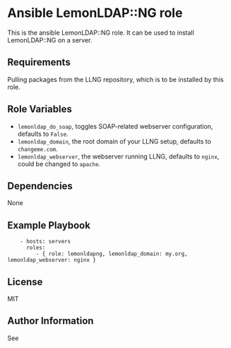 Ansible LemonLDAP::NG role
=========

This is the ansible LemonLDAP::NG role. It can be used to install LemonLDAP::NG on a server.

Requirements
------------

Pulling packages from the LLNG repository, which is to be installed by this role.

Role Variables
--------------

 * `lemonldap_do_soap`, toggles SOAP-related webserver configuration, defaults to `False`.
 * `lemonldap_domain`, the root domain of your LLNG setup, defaults to `changeme.com`.
 * `lemonldap_webserver`, the webserver running LLNG, defaults to `nginx`, could be changed to `apache`.

Dependencies
------------

None

Example Playbook
----------------

```
    - hosts: servers
      roles:
         - { role: lemonldapng, lemonldap_domain: my.org, lemonldap_webserver: nginx }
```

License
-------

MIT

Author Information
------------------

See [](AUTHORS)
